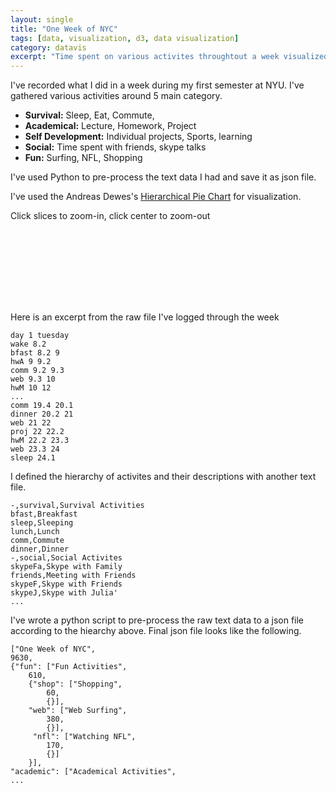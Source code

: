 ```yaml
---
layout: single
title: "One Week of NYC"
tags: [data, visualization, d3, data visualization]
category: datavis
excerpt: "Time spent on various activites throughtout a week visualized with a hierarchical pie chart"
---
```


I've recorded what I did in a week during my first semester at NYU. I've gathered various activities around 5 main category. 

- **Survival:** Sleep, Eat, Commute, 
- **Academical:** Lecture, Homework, Project
- **Self Development:** Individual projects, Sports, learning
- **Social:** Time spent with friends, skype talks
- **Fun:** Surfing, NFL, Shopping

I've used Python to pre-process the text data I had and save it as json file. 

<p>I've used the Andreas Dewes's <a href="https://bl.ocks.org/adewes/4710330" target="_blank">Hierarchical Pie Chart</a> for visualization.</p> 

Click slices to zoom-in, click center to zoom-out

<style>

#code_hierarchy
{
    position:relative;
    width:600px;
    margin:0 auto;
}

#code_hierarchy_legend
{
    height:100px;
    font-size:1.4em;
    text-align:center;
}
</style>

<script src="https://d3js.org/d3.v3.js"></script>
<script lang="text/javascript">

function init_code_hierarchy_plot(element_id,data,count_function,color_function,title_function,legend_function)
{
    var plot = document.getElementById(element_id);

    while (plot.hasChildNodes())
    {
        plot.removeChild(plot.firstChild);
    }

    var width = plot.offsetWidth;
    var height = width;
    var x_margin = 40;
    var y_margin = 40;
    
    var max_depth=3;
    
    var data_slices = [];
    var max_level = 4;

    var svg = d3.select("#"+element_id).append("svg")
        .attr("width", width)
        .attr("height", height)
        .append("g")
        .attr("transform", "translate(" + width / 2 + "," + height * .52 + ")");
          
    function process_data(data,level,start_deg,stop_deg)
    {
        var name = data[0];
        var total = count_function(data);
        var children = data[2];
        var current_deg = start_deg;
        if (level > max_level)
        {
            return;
        }
        if (start_deg == stop_deg)
        {
            return;
        }
        data_slices.push([start_deg,stop_deg,name,level,data[1]]);
        for (var key in children)
        {
            child = children[key];
            var inc_deg = (stop_deg-start_deg)/total*count_function(child);
            var child_start_deg = current_deg;
            current_deg+=inc_deg;
            var child_stop_deg = current_deg;
            var span_deg = child_stop_deg-child_start_deg;
            process_data(child,level+1,child_start_deg,child_stop_deg);
        }
    }
    
    process_data(data,0,0,360./180.0*Math.PI);

    var ref = data_slices[0];
    var next_ref = ref;
    var last_refs = [];

    var thickness = width/2.0/(max_level+2)*1.1;
        
    var arc = d3.svg.arc()
    .startAngle(function(d) { if(d[3]==0){return d[0];}return d[0]+0.01; })
    .endAngle(function(d) { if(d[3]==0){return d[1];}return d[1]-0.01; })
    .innerRadius(function(d) { return 1.1*d[3]*thickness; })
    .outerRadius(function(d) { return (1.1*d[3]+1)*thickness; });    

    var slices = svg.selectAll(".form")
        .data(function(d) { return data_slices; })
        .enter()
        .append("g");
        slices.append("path")
        .attr("d", arc)
        .attr("id",function(d,i){return element_id+i;})
        .style("fill", function(d) { return color_function(d);})
        .attr("class","form");
    slices.on("click",animate);

    if (title_function != undefined)
    {
        slices.append("svg:title")
              .text(title_function);        
    }
    if (legend_function != undefined)
    {
        slices.on("mouseover",update_legend)
              .on("mouseout",remove_legend);
        var legend = d3.select("#"+element_id+"_legend")
            
        function update_legend(d)
        {
            legend.html(legend_function(d));
            legend.transition().duration(200).style("opacity","1");
        }
        
        function remove_legend(d)
        {
            legend.transition().duration(1000).style("opacity","0");
        }
    }
    function get_start_angle(d,ref)
    {
        if (ref)
        {
            var ref_span = ref[1]-ref[0];
            return (d[0]-ref[0])/ref_span*Math.PI*2.0
        }
        else
        {
            return d[0];
        }
    }
    
    function get_stop_angle(d,ref)
    {
        if (ref)
        {
            var ref_span = ref[1]-ref[0];
            return (d[1]-ref[0])/ref_span*Math.PI*2.0
        }
        else
        {
            return d[0];
        }
    }
    
    function get_level(d,ref)
    {
        if (ref)
        {
            return d[3]-ref[3];
        }
        else
        {
            return d[3];
        }
    }
    
    function rebaseTween(new_ref)
    {
        return function(d)
        {
            var level = d3.interpolate(get_level(d,ref),get_level(d,new_ref));
            var start_deg = d3.interpolate(get_start_angle(d,ref),get_start_angle(d,new_ref));
            var stop_deg = d3.interpolate(get_stop_angle(d,ref),get_stop_angle(d,new_ref));
            var opacity = d3.interpolate(100,0);
            return function(t)
            {
                return arc([start_deg(t),stop_deg(t),d[2],level(t)]);
            }
        }
    }
    
    var animating = false;
    
    function animate(d) {
        if (animating)
        {
            return;
        }
        animating = true;
        var revert = false;
        var new_ref;
        if (d == ref && last_refs.length > 0)
        {
            revert = true;
            last_ref = last_refs.pop();
        }
        if (revert)
        {
            d = last_ref;
            new_ref = ref;
            svg.selectAll(".form")
            .filter(
                function (b)
                {
                    if (b[0] >= last_ref[0] && b[1] <= last_ref[1]  && b[3] >= last_ref[3])
                    {
                        return true;
                    }
                    return false;
                }
            )
            .transition().duration(1000).style("opacity","1").attr("pointer-events","all");
        }
        else
        {
            new_ref = d;
            svg.selectAll(".form")
            .filter(
                function (b)
                {
                    if (b[0] < d[0] || b[1] > d[1] || b[3] < d[3])
                    {
                        return true;
                    }
                    return false;
                }
            )
            .transition().duration(1000).style("opacity","0").attr("pointer-events","none");
        }
        svg.selectAll(".form")
        .filter(
            function (b)
            {
                if (b[0] >= new_ref[0] && b[1] <= new_ref[1] && b[3] >= new_ref[3])
                {
                    return true;
                }
                return false;
            }
        )
        .transition().duration(1000).attrTween("d",rebaseTween(d));
        setTimeout(function(){
            animating = false;
            if (! revert)
            {
                last_refs.push(ref);
                ref = d;
            }
            else
            {
                ref = d;
            }
            },1000);
    };    

}

function init_plots()
{
    
    function count_function(d)
    {
        return d[1];
    }
    
    function label_function(d)
    {
        return d[2]+": "+d[4]+" minutes.";
    }
    
    function legend_function(d)
    {
        return "<h2>"+d[2]+"&nbsp;</h2><p>"+d[4]+" minutes</p>"
    }
    
    var color = d3.scale.category20c();

    function color_function(d)
    {
        return color(d[2]);
    }
    d3.select(self.frameElement).style("height", "800px");
    init_code_hierarchy_plot("code_hierarchy",code_hierarchy_data,count_function,color_function,label_function,legend_function);
}

window.onload = init_plots;
window.onresize = init_plots;

</script>
<script type="text/javascript" src="/assets/data/oneweek.js"></script>
<div id="code_hierarchy_legend">&nbsp;</div>
<div id="code_hierarchy">&nbsp;</div>

Here is an excerpt from the raw file I've logged through the week

```
day 1 tuesday
wake 8.2
bfast 8.2 9
hwA 9 9.2
comm 9.2 9.3
web 9.3 10
hwM 10 12
...
comm 19.4 20.1
dinner 20.2 21
web 21 22
proj 22 22.2
hwM 22.2 23.3
web 23.3 24
sleep 24.1
```

I defined the hierarchy of activites and their descriptions with another text file.
```
-,survival,Survival Activities
bfast,Breakfast
sleep,Sleeping
lunch,Lunch
comm,Commute
dinner,Dinner
-,social,Social Activites
skypeFa,Skype with Family
friends,Meeting with Friends
skypeF,Skype with Friends
skypeJ,Skype with Julia'
...
```

I've wrote a python script to pre-process the raw text data to a json file according to the hiearchy above. Final json file looks like the following.

```
["One Week of NYC", 
9630, 
{"fun": ["Fun Activities", 
    610, 
    {"shop": ["Shopping", 
        60,
        {}],
    "web": ["Web Surfing", 
        380, 
        {}],
     "nfl": ["Watching NFL", 
        170, 
        {}] 
    }], 
"academic": ["Academical Activities", 
...
```